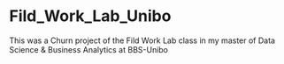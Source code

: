 # Fild_Work_Lab_Unibo
This was a Churn project of the Fild Work Lab class in my master of Data Science &amp; Business Analytics at BBS-Unibo
